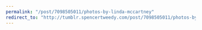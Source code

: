 ```yaml
---
permalink: "/post/7098505011/photos-by-linda-mccartney"
redirect_to: "http://tumblr.spencertweedy.com/post/7098505011/photos-by-linda-mccartney"
---
```


